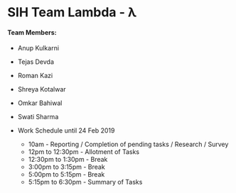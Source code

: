 # SIH Team Lambda - &lambda;

#### Team Members:
* Anup Kulkarni
* Tejas Devda
* Roman Kazi
* Shreya Kotalwar
* Omkar Bahiwal
* Swati Sharma


* Work Schedule until 24 Feb 2019
  * 10am - Reporting / Completion of pending tasks / Research / Survey
  * 12pm to 12:30pm - Allotment of Tasks
  * 12:30pm to 1:30pm - Break
  * 3:00pm to 3:15pm - Break
  * 5:00pm to 5:15pm - Break
  * 5:15pm to 6:30pm - Summary of Tasks
  
